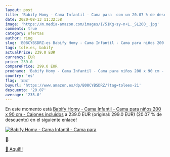 ```yaml
---
layout: post
title: 'Babify Homy - Cama Infantil - Cama para  con un 20.07 % de descuento'
date: 2020-08-13 11:32:58
image: 'https://m.media-amazon.com/images/I/51Kg+sy-n+L._SL200_.jpg'
comments: true
category: ofertas
author: ring
slug: 'B08CYBSDRZ-es Babify Homy - Cama Infantil - Cama para niños 200 x 90 cm...'
tags: tole.es, babify
actualPrice: 239.0 EUR
currency: EUR
price: 239.0
comparePrice: 299.0 EUR
prodname: 'Babify Homy - Cama Infantil - Cama para niños 200 x 90 cm - Cajones incluidos'
country: 'es'
flag: '🇪🇸'
buyurl: 'https://www.amazon.es/dp/B08CYBSDRZ/?tag=tolees-21'
descuento: '20.07'
average: '235.0'
---
```


En este momento está [Babify Homy - Cama Infantil - Cama para niños 200 x 90 cm - Cajones incluidos](https://www.amazon.es/dp/B08CYBSDRZ/?tag=tolees-21) a 239.0 EUR (original: 299.0 EUR) (20.07 %  de descuento) en el siguiente enlace!

[![Babify Homy - Cama Infantil - Cama para ](https://m.media-amazon.com/images/I/51Kg+sy-n+L._SL200_.jpg)](https://www.amazon.es/dp/B08CYBSDRZ/?tag=tolees-21)

🔎:


[🛒 Aquí!!!](https://www.amazon.es/dp/B08CYBSDRZ/?tag=tolees-21)
